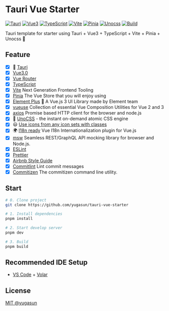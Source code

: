 # Tauri Vue Starter

[![Tauri](https://img.shields.io/badge/Platform-Tauri-ffc032)](https://tauri.app/)
[![Vue3](https://img.shields.io/badge/Framework-Vue3-42b883)](https://vuejs.org/)
[![TypeScript](https://img.shields.io/badge/Language-TypeScript-blue)](https://www.typescriptlang.org/)
[![Vite](https://img.shields.io/badge/Develop-Vite-747bff)](https://vitejs.dev)
[![Pinia](https://img.shields.io/badge/Store-Pinia-f7d336)](https://pinia.vuejs.org)
[![Unocss](https://img.shields.io/badge/CSS-Unocss-858585)](https://uno.antfu.me/)
[![Build](https://github.com/yugasun/tauri-vue-starter/actions/workflows/deploy.yml/badge.svg?branch=main)](https://github.com/yugasun/tauri-vue-starter/actions/workflows/deploy.yml)

Tauri template for starter using Tauri + Vue3 + TypeScript + Vite + Pinia + Unocss 🚀

## Feature

- [x] 🚀 [Tauri](https://tauri.app/)
- [x] [Vue3.0](https://vuejs.org/)
- [x] [Vue Router](https://github.com/vuejs/router)
- [x] [TypeScript](https://www.typescriptlang.org/)
- [x] [Vite](https://vitejs.dev/) Next Generation Frontend Tooling
- [x] [Pinia](https://pinia.vuejs.org/) The Vue Store that you will enjoy using
- [x] [Element Plus](https://github.com/element-plus/element-plus) 🎉 A Vue.js 3 UI Library made by Element team
- [x] [vueuse](https://github.com/vueuse/vueuse) Collection of essential Vue Composition Utilities for Vue 2 and 3
- [x] [axios](https://github.com/axios/axios) Promise based HTTP client for the browser and node.js
- [x] 🎨 [UnoCSS](https://github.com/antfu/unocss) - the instant on-demand atomic CSS engine
- [x] 😃 [Use icons from any icon sets with classes](https://github.com/antfu/unocss/tree/main/packages/preset-icons)
- [x] 🌍 [I18n ready](https://vue-i18n.intlify.dev/) Vue I18n Internationalization plugin for Vue.js
- [x] [msw](https://mswjs.io/docs/) Seamless REST/GraphQL API mocking library for browser and Node.js.
- [x] [ESLint](https://eslint.org/)
- [x] [Prettier](https://prettier.io/)
- [x] [Airbnb Style Guide](https://github.com/airbnb/javascript)
- [x] [Commitlint](https://github.com/conventional-changelog/commitlint) Lint commit messages
- [x] [Commitizen](https://github.com/commitizen/cz-cli) The commitizen command line utility.

## Start

```bash
# 0. Clone project
git clone https://github.com/yugasun/tauri-vue-starter

# 1. Install dependencies
pnpm install

# 2. Start develop server
pnpm dev

# 3. Build
pnpm build
```

## Recommended IDE Setup

-   [VS Code](https://code.visualstudio.com/) + [Volar](https://marketplace.visualstudio.com/items?itemName=Vue.volar)

## License

[MIT @yugasun](./LICENSE)
